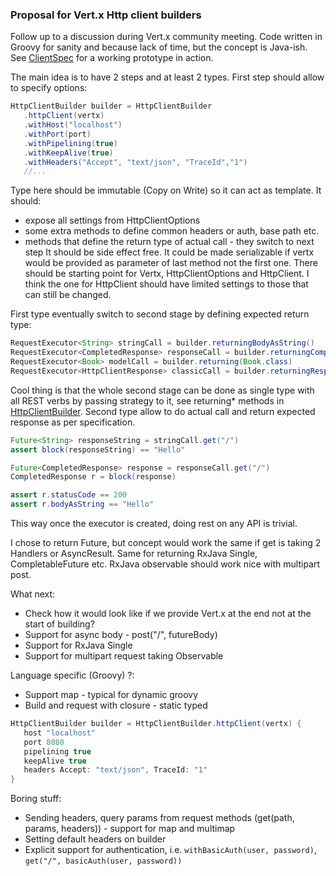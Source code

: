 ### Proposal for Vert.x Http client builders 

Follow up to a discussion during Vert.x community meeting. Code written in Groovy for sanity and because lack of time, but the concept is Java-ish.
See [ClientSpec](src/test/groovy/org/client/poc/ClientSpec.groovy) for a working prototype in action.

The main idea is to have 2 steps and at least 2 types. First step should allow to specify options:

```Java
HttpClientBuilder builder = HttpClientBuilder
   .httpClient(vertx)
   .withHost("localhost")
   .withPort(port)
   .withPipelining(true)
   .withKeepAlive(true)
   .withHeaders("Accept", "text/json", "TraceId","1")
   //...
```

Type here should be immutable (Copy on Write) so it can act as template. It should:
- expose all settings from HttpClientOptions
- some extra methods to define common headers or auth, base path etc.
- methods that define the return type of actual call - they switch to next step
It should be side effect free. It could be made serializable if vertx would be provided
as parameter of last method not the first one.
There should be starting point for Vertx, HttpClientOptions and HttpClient. 
I think the one for HttpClient should have limited settings to those that can still be changed.

First type eventually switch to second stage by defining expected return type:

```Java
RequestExecutor<String> stringCall = builder.returningBodyAsString()
RequestExecutor<CompletedResponse> responseCall = builder.returningCompletedResponse()
RequestExecutor<Book> modelCall = builder.returning(Book.class)
RequestExecutor<HttpClientResponse> classicCall = builder.returningResponse()
```

Cool thing is that the whole second stage can be done as single type with all REST verbs by passing strategy to it, see returning\* methods in [HttpClientBuilder](src/main/groovy/org/client/poc/HttpClientBuilder.groovy).
Second type allow to do actual call and return expected response as per specification.

```Java
Future<String> responseString = stringCall.get("/")
assert block(responseString) == "Hello"

Future<CompletedResponse> response = responseCall.get("/")
CompletedResponse r = block(response)

assert r.statusCode == 200
assert r.bodyAsString == "Hello"
```

This way once the executor is created, doing rest on any API is trivial. 

I chose to return Future, but concept would work the same if get is taking 2 Handlers or AsyncResult.
Same for returning RxJava Single, CompletableFuture etc. RxJava observable should work nice with multipart post.

What next:
- Check how it would look like if we provide Vert.x at the end not at the start of building?
- Support for async body - post("/", futureBody)
- Support for RxJava Single
- Support for multipart request taking Observable

Language specific (Groovy) ?:
- Support map - typical for dynamic groovy
- Build and request with closure - static typed

```Groovy
HttpClientBuilder builder = HttpClientBuilder.httpClient(vertx) {
   host "localhost"
   port 8080
   pipelining true
   keepAlive true
   headers Accept: "text/json", TraceId: "1"
}
```   
   
Boring stuff:
- Sending headers, query params from request methods (get(path, params, headers)) - support for map and multimap
- Setting default headers on builder
- Explicit support for authentication, i.e. `withBasicAuth(user, password)`, `get("/", basicAuth(user, password))`
